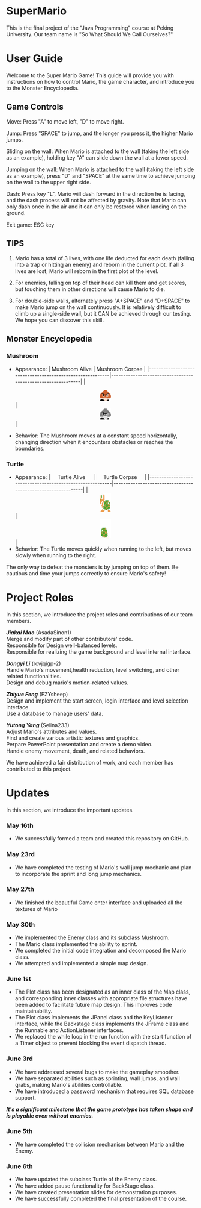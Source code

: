 # SuperMario

This is the final project of the "Java Programming" course at Peking University. Our team name is "So What Should We Call Ourselves?"

# User Guide

Welcome to the Super Mario Game! This guide will provide you with instructions on how to control Mario, the game character, and introduce you to the Monster Encyclopedia.

## Game Controls

Move: Press "A" to move left, "D" to move right.

Jump: Press "SPACE" to jump, and the longer you press it, the higher Mario jumps.

Sliding on the wall: When Mario is attached to the wall (taking the left side as an example), holding key "A" can slide down the wall at a lower speed.

Jumping on the wall: When Mario is attached to the wall (taking the left side as an example), press "D" and "SPACE" at the same time to achieve jumping on the wall to the upper right side.

Dash: Press key "L", Mario will dash forward in the direction he is facing, and the dash process will not be affected by gravity. Note that Mario can only dash once in the air and it can only be restored when landing on the ground.

Exit game: ESC key

## TIPS

1. Mario has a total of 3 lives, with one life deducted for each death (falling into a trap or hitting an enemy) and reborn in the current plot. If all 3 lives are lost, Mario will reborn in the first plot of the level.

2. For enemies, falling on top of their head can kill them and get scores, but touching them in other directions will cause Mario to die.

3. For double-side walls, alternately press "A+SPACE" and "D+SPACE" to make Mario jump on the wall continuously. It is relatively difficult to climb up a single-side wall, but it CAN be achieved through our testing. We hope you can discover this skill.

## Monster Encyclopedia

### Mushroom

- Appearance:
  | Mushroom Alive | Mushroom Corpse |
  |----------------------------------------------------------|-------------------------------------------------------------|
  | <div align="center"><img src="src/image/mushroom0.png" alt="Mushroom Alive" width="30"></div> | <div align="center"><img src="src/image/mushroomRemain.png" alt="Mushroom Corpse" width="30"></div> |

- Behavior: The Mushroom moves at a constant speed horizontally, changing direction when it encounters obstacles or reaches the boundaries.

### Turtle

- Appearance:
  | &nbsp; &nbsp; Turtle Alive &nbsp; &nbsp; &nbsp;| &nbsp;&nbsp; &nbsp;Turtle Corpse &nbsp; &nbsp; |
  |----------------------------------------------------------|-------------------------------------------------------------|
  | <div align="center"> <img src="src/image/turtleLeft0.png" alt="Turtle Alive" width="30" height="50"></div> | <div align="center"><img src="src/image/turtleRemain.png" alt="Turtle Corpse" width="30" height="50"></div> |
- Behavior: The Turtle moves quickly when running to the left, but moves slowly when running to the right.

The only way to defeat the monsters is by jumping on top of them. Be cautious and time your jumps correctly to ensure Mario's safety!

# Project Roles

In this section, we introduce the project roles and contributions of our team members.

**_Jiakai Mao_** (AsadaSinon1) \
Merge and modify part of other contributors' code. \
Responsible for Design well-balanced levels. \
Responsible for realizing the game background and level internal interface.

**_Dongyi Li_** (rcvjqigp-2) \
Handle Mario's movement,health reduction, level switching, and other related functionalities. \
Design and debug mario's motion-related values.

**_Zhiyue Feng_** (FZYsheep) \
Design and implement the start screen, login interface and level selection interface. \
Use a database to manage users' data.

**_Yutong Yang_** (Selina233) \
Adjust Mario's attributes and values. \
Find and create various artistic textures and graphics. \
Perpare PowerPoint presentation and create a demo video. \
Handle enemy movement, death, and related behaviors.

We have achieved a fair distribution of work, and each member has contributed to this project.

# Updates

In this section, we introduce the important updates.

### May 16th

- We successfully formed a team and created this repository on GitHub.

### May 23rd

- We have completed the testing of Mario's wall jump mechanic and plan to incorporate the sprint and long jump mechanics.

### May 27th

- We finished the beautiful Game enter interface and uploaded all the textures of Mario

### May 30th

- We implemented the Enemy class and its subclass Mushroom.
- The Mario class implemented the ability to sprint.
- We completed the initial code integration and decomposed the Mario class.
- We attempted and implemented a simple map design.

### June 1st

- The Plot class has been designated as an inner class of the Map class, and corresponding inner classes with appropriate file structures have been added to facilitate future map design. This improves code maintainability.
- The Plot class implements the JPanel class and the KeyListener interface, while the Backstage class implements the JFrame class and the Runnable and ActionListener interfaces.
- We replaced the while loop in the run function with the start function of a Timer object to prevent blocking the event dispatch thread.

### June 3rd

- We have addressed several bugs to make the gameplay smoother.
- We have separated abilities such as sprinting, wall jumps, and wall grabs, making Mario's abilities controllable.
- We have introduced a password mechanism that requires SQL database support.

**_It's a significant milestone that the game prototype has taken shape and is playable even without enemies._**

### June 5th

- We have completed the collision mechanism between Mario and the Enemy.

### June 6th

- We have updated the subclass Turtle of the Enemy class.
- We have added pause functionality for BackStage class.
- We have created presentation slides for demonstration purposes.
- We have successfully completed the final presentation of the course.
